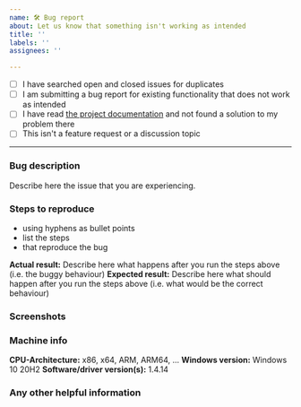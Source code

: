 ```yaml
---
name: 🛠️ Bug report
about: Let us know that something isn't working as intended
title: ''
labels: ''
assignees: ''

---
```


<!-- This is a bug report template. By following the instructions below and filling out the sections with your information, you will help the developers get all the necessary data to fix your issue.
You can also preview your report before submitting it. You may remove sections that aren't relevant to your particular case.

Before we begin, please note that this tracker is only for issues. It is not for questions, comments, or feature requests.

If you would like to discuss a new feature or submit suggestions, please visit:
https://vigem.org/Community-Support/

If you are looking for support, please visit:
https://vigem.org/Community-Support/

Let's begin with a checklist: Replace the empty checkboxes [ ] below with checked ones [x] accordingly. -->

- [ ] I have searched open and closed issues for duplicates
- [ ] I am submitting a bug report for existing functionality that does not work as intended
- [ ] I have read [the project documentation](https://docs.nefarius.at/projects/) and not found a solution to my problem there
- [ ] This isn't a feature request or a discussion topic

----------------------------------------

### Bug description

Describe here the issue that you are experiencing.

### Steps to reproduce

- using hyphens as bullet points
- list the steps
- that reproduce the bug

**Actual result:** Describe here what happens after you run the steps above (i.e. the buggy behaviour)
**Expected result:** Describe here what should happen after you run the steps above (i.e. what would be the correct behaviour)

### Screenshots
<!-- you can drag and drop images below -->


### Machine info
<!-- replace the examples with your info -->
**CPU-Architecture:** x86, x64, ARM, ARM64, ...
**Windows version:** Windows 10 20H2
**Software/driver version(s):** 1.4.14

### Any other helpful information
<!-- keep in mind the receiver of this issue isn't psychic so provide as much information that may be relevant to the issue as possible -->
